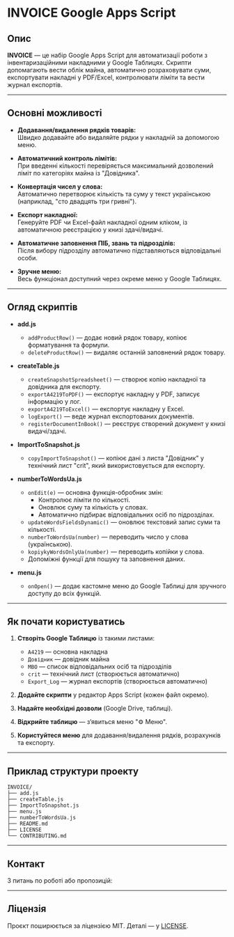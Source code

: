 # INVOICE Google Apps Script

## Опис

**INVOICE** — це набір Google Apps Script для автоматизації роботи з інвентаризаційними накладними у Google Таблицях. Скрипти допомагають вести облік майна, автоматично розраховувати суми, експортувати накладні у PDF/Excel, контролювати ліміти та вести журнал експортів.

---

## Основні можливості

- **Додавання/видалення рядків товарів:**  
  Швидко додавайте або видаляйте рядки у накладній за допомогою меню.

- **Автоматичний контроль лімітів:**  
  При введенні кількості перевіряється максимальний дозволений ліміт по категоріях майна із "Довідника".

- **Конвертація чисел у слова:**  
  Автоматично перетворює кількість та суму у текст українською (наприклад, "сто двадцять три гривні").

- **Експорт накладної:**  
  Генеруйте PDF чи Excel-файл накладної одним кліком, із автоматичною реєстрацією у книзі здачі/видачі.

- **Автоматичне заповнення ПІБ, звань та підрозділів:**  
  Після вибору підрозділу автоматично підставляються відповідальні особи.

- **Зручне меню:**  
  Весь функціонал доступний через окреме меню у Google Таблицях.

---

## Огляд скриптів

- **add.js**  
  - `addProductRow()` — додає новий рядок товару, копіює форматування та формули.
  - `deleteProductRow()` — видаляє останній заповнений рядок товару.

- **createTable.js**  
  - `createSnapshotSpreadsheet()` — створює копію накладної та довідника для експорту.
  - `exportA4219ToPDF()` — експортує накладну у PDF, записує інформацію у лог.
  - `exportA4219ToExcel()` — експортує накладну у Excel.
  - `logExport()` — веде журнал експортованих документів.
  - `registerDocumentInBook()` — реєструє створений документ у книзі видачі/здачі.

- **ImportToSnapshot.js**  
  - `copyImportToSnapshot()` — копіює дані з листа "Довідник" у технічний лист "crit", який використовується для експорту.

- **numberToWordsUa.js**  
  - `onEdit(e)` — основна функція-обробник змін:  
    - Контролює ліміти по кількості.
    - Оновлює суму та кількість у словах.
    - Автоматично підбирає відповідальних осіб по підрозділах.
  - `updateWordsFieldsDynamic()` — оновлює текстовий запис суми та кількості.
  - `numberToWordsUa(number)` — переводить число у слова (українською).
  - `kopiykyWordsOnlyUa(number)` — переводить копійки у слова.
  - Допоміжні функції для пошуку та заповнення даних.

- **menu.js**  
  - `onOpen()` — додає кастомне меню до Google Таблиці для зручного доступу до всіх функцій.

---

## Як почати користуватись

1. **Створіть Google Таблицю** із такими листами:
    - `А4219` — основна накладна
    - `Довідник` — довідник майна
    - `МВО` — список відповідальних осіб та підрозділів
    - `crit` — технічний лист (створюється автоматично)
    - `Export_Log` — журнал експортів (створюється автоматично)

2. **Додайте скрипти** у редактор Apps Script (кожен файл окремо).

3. **Надайте необхідні дозволи** (Google Drive, таблиці).

4. **Відкрийте таблицю** — з’явиться меню "⚙️ Меню".

5. **Користуйтеся меню** для додавання/видалення рядків, розрахунків та експорту.

---

## Приклад структури проекту

```
INVOICE/
├── add.js
├── createTable.js
├── ImportToSnapshot.js
├── menu.js
├── numberToWordsUa.js
├── README.md
├── LICENSE
└── CONTRIBUTING.md
```

---

## Контакт

З питань по роботі або пропозицій:  

---

## Ліцензія

Проєкт поширюється за ліцензією MIT. Деталі — у [LICENSE](LICENSE).
